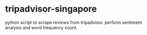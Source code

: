 # tripadvisor-singapore
python script to scrape reviews from tripadvisor. perform sentiment analysis and word frequency count.
